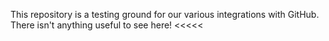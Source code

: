 This repository is a testing ground for our various integrations with GitHub. There isn't anything useful to see here!
<<<<<
